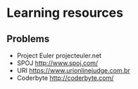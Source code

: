 Learning resources
==============

Problems
--------------
- Project Euler projecteuler.net
- SPOJ http://www.spoj.com/
- URI https://www.urionlinejudge.com.br
- Coderbyte http://coderbyte.com/
